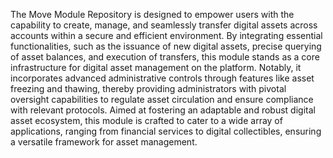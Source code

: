 The Move Module Repository is designed to empower users with the capability to create, manage, and seamlessly transfer digital assets across accounts within a secure and efficient environment. By integrating essential functionalities, such as the issuance of new digital assets, precise querying of asset balances, and execution of transfers, this module stands as a core infrastructure for digital asset management on the platform. Notably, it incorporates advanced administrative controls through features like asset freezing and thawing, thereby providing administrators with pivotal oversight capabilities to regulate asset circulation and ensure compliance with relevant protocols. Aimed at fostering an adaptable and robust digital asset ecosystem, this module is crafted to cater to a wide array of applications, ranging from financial services to digital collectibles, ensuring a versatile framework for asset management.